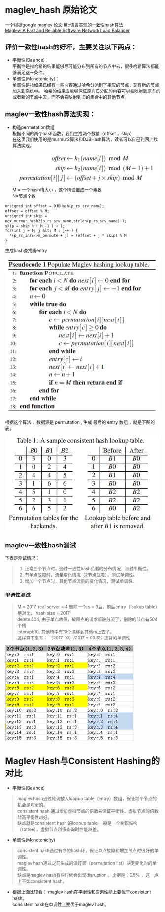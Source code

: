 # maglev_hash 原始论文  
   一个根据google maglev 论文,用c语言实现的一致性hash算法  
   [Maglev: A Fast and Reliable Software Network Load Balancer](http://static.googleusercontent.com/media/research.google.com/zh-TW//pubs/archive/44824.pdf)

## 评价一致性hash的好坏，主要关注以下两点：
- 平衡性(Balance)：  
  平衡性是指哈希的结果能够尽可能分布到所有的节点中去，很多哈希算法都能够满足这一条件。
- 单调性(Monotonicity)：  
  单调性是指如果已经有一些内容通过哈希分派到了相应的节点，又有新的节点加入到系统中。
  哈希的结果应能够保证原有已分配的内容可以被映射到原有的或者新的节点中去，而不会被映射到旧的集合中的其他节点。

## maglev一致性hash算法实现：
- 构造permutation数组  
  根据不同的两个hash函数，我们生成两个数值（offset ，skip）  
  在这里我们使用的是murmur2算法和DJBHash算法，读者可以自己到网上找算法实现。  
  
  ![maglev consistent hashing](images/image_permutation.png)  
  
  M = 一个hash槽大小 ，这个槽设置成一个素数  
  N=节点个数   
   
```text
unsigned int offset = DJBHash(p_rs_srv_name);
offset = offset % M;
unsigned int skip = ngx_murmur_hash2(p_rs_srv_name,strlen(p_rs_srv_name) );
skip = skip % ( M -1 ) + 1;
for(int j = 0; j &lt; M ; j++ ) {
  *(p_rs_info->m_permute + j) = (offset + j * skip) % M
}

```

生成hash查找桶entry  

![算法](images/image_algorithm.png)  

根据这个算法 ，数据源是 permutation , 生成 最后的 entry 数组 ，就是下图的表。  

![论文上结果](images/image_result.png)  

## maglev一致性hash测试

 下表是测试情况：  
> 1. 正常三个节点时，通过一致性hash负载的分布情况，测试平衡性。  
> 2. 有单点故障时，流量变化情况（2节点故障），测试单调性。  
> 3. 增加一个节点时，其他节点流量的变化情况，测试单调性。  

### 单调性测试 
> M = 2017, real server = 4 删除一个rs = 3后，前后entry（lookup table）槽对比， hash size = 2017  
> delete:504, 由于单点故障，故障点的请求都被分流了，删除的节点有504个槽  
> interupt:10, 其他槽中有10个漂移到其他rs上去了。  
> 这样算下来有： （2017-10）/2017 = 99.5% 违背的单调性  

 ![单调性测试](images/image_test.png)
 
 
# Maglev Hash与Consistent Hashing的对比

- 平衡性(Balance)
> maglev hash通过轮询放入loopup table（entry）数组，保证每个节点的机会是均衡的。  
> consistent hash 通过增加虚拟节点的倍数来保证平衡性，虚拟节点的倍数越高平衡性越好。  
> 缺点就是consistent hash 的loopup table 一般是一个树形结构（rbtree），虚拟节点越多查询时性能越差。  

- 单调性(Monotonicity) 
> consistent hash通过有序的hash环，保证单点故障和增加节点时很好的单调性。  
> maglev hash通过之前生成的偏好表（permutation list）决定变化时的单调性。  
> 缺点是maglev hash有些时候会出现disruption ，比例是：0.5% ，这一点上不如consistent hash。  

- 根据上面比较看：
maglev hash在平衡性和查询性能上要优于consistent hash。  
consistent hash在单调性上要优于maglev hash。  
